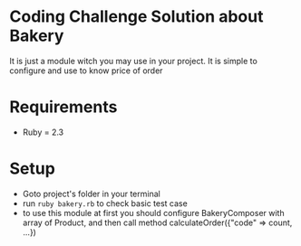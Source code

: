 # Coding Challenge Solution about Bakery
It is just a module witch you may use in your project. It is simple to configure and use to know price of order

# Requirements
- Ruby = 2.3

# Setup
- Goto project's folder in your terminal
- run `ruby bakery.rb` to check basic test case
- to use this module at first you should configure BakeryComposer with array of Product, and then call method calculateOrder({"code" => count, ...})
